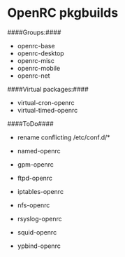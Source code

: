 OpenRC pkgbuilds
=========

####Groups:####

* openrc-base
* openrc-desktop
* openrc-misc
* openrc-mobile
* openrc-net

####Virtual packages:####

* virtual-cron-openrc
* virtual-timed-openrc

####ToDo####

* rename conflicting /etc/conf.d/*

* named-openrc
* gpm-openrc
* ftpd-openrc
* iptables-openrc
* nfs-openrc
* rsyslog-openrc
* squid-openrc
* ypbind-openrc
